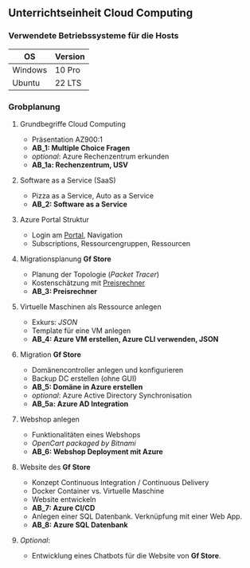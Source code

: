 ## Unterrichtseinheit Cloud Computing
### Verwendete Betriebssysteme für die Hosts
|OS|Version|
|---|---|
|Windows|10 Pro|
|Ubuntu|22 LTS|

### Grobplanung
1) Grundbegriffe Cloud Computing 
   * Präsentation AZ900:1
   * **AB_1: Multiple Choice Fragen**
   * _optional_: Azure Rechenzentrum erkunden
   * **AB_1a: Rechenzentrum, USV**
2) Software as a Service (SaaS)
   * Pizza as a Service, Auto as a Service
   * **AB_2: Software as a Service**
3) Azure Portal Struktur
   * Login am [Portal][az-portal], Navigation
   * Subscriptions, Ressourcengruppen, Ressourcen
4) Migrationsplanung **Gf Store** 
   * Planung der Topologie (_Packet Tracer_)
   * Kostenschätzung mit [Preisrechner][az-preisrechner]
   * **AB_3: Preisrechner**
5) Virtuelle Maschinen als Ressource anlegen
   * Exkurs: _JSON_
   * Template für eine VM anlegen
   * **AB_4: Azure VM erstellen, Azure CLI verwenden, JSON**
6) Migration **Gf Store**
   * Domänencontroller anlegen und konfigurieren
   * Backup DC erstellen (ohne GUI)
   * **AB_5: Domäne in Azure erstellen**
   * _optional_: Azure Active Directory 
   Synchronisation
   * **AB_5a: Azure AD Integration**
7) Webshop anlegen
   * Funktionalitäten eines Webshops
   * _OpenCart packaged by Bitnami_
   * **AB_6: Webshop Deployment mit Azure**
8) Website des **Gf Store**
   * Konzept Continuous Integration / Continuous Delivery
   * Docker Container vs. Virtuelle Maschine
   * Website entwickeln
   * **AB_7: Azure CI/CD**
   * Anlegen einer SQL Datenbank. Verknüpfung mit einer Web App.
   * **AB_8: Azure SQL Datenbank**
   
9) _Optional_: 
   * Entwicklung eines Chatbots für die Website von **Gf Store**. 
    

[az-preisrechner]: https://azure.microsoft.com/de-de/pricing/calculator/
[az-portal]: https://portal.azure.com
